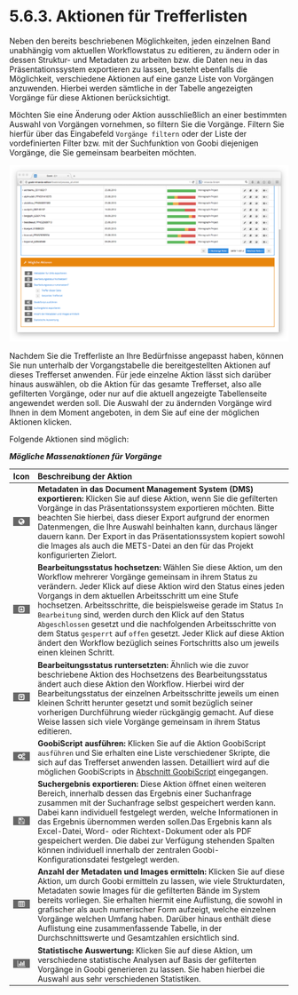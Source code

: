 # 5.6.3. Aktionen für Trefferlisten

Neben den bereits beschriebenen Möglichkeiten, jeden einzelnen Band unabhängig vom aktuellen Workflowstatus zu editieren, zu ändern oder in dessen Struktur- und Metadaten zu arbeiten bzw. die Daten neu in das Präsentationssystem exportieren zu lassen, besteht ebenfalls die Möglichkeit, verschiedene Aktionen auf eine ganze Liste von Vorgängen anzuwenden. Hierbei werden sämtliche in der Tabelle angezeigten Vorgänge für diese Aktionen berücksichtigt. 

Möchten Sie eine Änderung oder Aktion ausschließlich an einer bestimmten Auswahl von Vorgängen vornehmen, so filtern Sie die Vorgänge. Filtern Sie hierfür über das Eingabefeld `Vorgänge filtern` oder der Liste der vordefinierten Filter bzw. mit der Suchfunktion von Goobi diejenigen Vorgänge, die Sie gemeinsam bearbeiten möchten.

![M&#xF6;gliche Aktionen f&#xFC;r Trefferlisten](../../.gitbook/assets/76-1d.png)

Nachdem Sie die Trefferliste an Ihre Bedürfnisse angepasst haben, können Sie nun unterhalb der Vorgangstabelle die bereitgestellten Aktionen auf dieses Trefferset anwenden. Für jede einzelne Aktion lässt sich darüber hinaus auswählen, ob die Aktion für das gesamte Trefferset, also alle gefilterten Vorgänge, oder nur auf die aktuell angezeigte Tabellenseite angewendet werden soll. Die Auswahl der zu ändernden Vorgänge wird Ihnen in dem Moment angeboten, in dem Sie auf eine der möglichen Aktionen klicken.

Folgende Aktionen sind möglich:

_**Mögliche Massenaktionen für Vorgänge**_

| **Icon** | **Beschreibung der Aktion** |
| :--- | :--- |
| ![process-10.png](../../.gitbook/assets/process-10.png) | **Metadaten in das Document Management System \(DMS\) exportieren:** Klicken Sie auf diese Aktion, wenn Sie die gefilterten Vorgänge in das Präsentationssystem exportieren möchten. Bitte beachten Sie hierbei, dass dieser Export aufgrund der enormen Datenmengen, die Ihre Auswahl beinhalten kann, durchaus länger dauern kann. Der Export in das Präsentationssystem kopiert sowohl die Images als auch die METS-Datei an den für das Projekt konfigurierten Zielort.  |
| ![process-11.png](../../.gitbook/assets/process-11.png) | **Bearbeitungsstatus hochsetzen:** Wählen Sie diese Aktion, um den Workflow mehrerer Vorgänge gemeinsam in ihrem Status zu verändern. Jeder Klick auf diese Aktion wird den Status eines jeden Vorgangs in dem aktuellen Arbeitsschritt um eine Stufe hochsetzen. Arbeitsschritte, die beispielsweise gerade im Status `In Bearbeitung` sind, werden durch den Klick auf den Status `Abgeschlossen` gesetzt und die nachfolgenden Arbeitsschritte von dem Status `gesperrt` auf `offen` gesetzt. Jeder Klick auf diese Aktion ändert den Workflow bezüglich seines Fortschritts also um jeweils einen kleinen Schritt.  |
| ![process-12.png](../../.gitbook/assets/process-12.png) | **Bearbeitungsstatus runtersetzten:** Ähnlich wie die zuvor beschriebene Aktion des Hochsetzens des Bearbeitungsstatus ändert auch diese Aktion den Workflow. Hierbei wird der Bearbeitungsstatus der einzelnen Arbeitsschritte jeweils um einen kleinen Schritt herunter gesetzt und somit bezüglich seiner vorherigen Durchführung wieder rückgängig gemacht. Auf diese Weise lassen sich viele Vorgänge gemeinsam in ihrem Status editieren. |
| ![process-13.png](../../.gitbook/assets/process-13.png) | **GoobiScript ausführen:** Klicken Sie auf die Aktion GoobiScript `ausführen` und Sie erhalten eine Liste verschiedener Skripte, die sich auf das Trefferset anwenden lassen. Detailliert wird auf die möglichen GoobiScripts in [Abschnitt GoobiScript](5.6.4.md) eingegangen.  |
| ![process-14.png](../../.gitbook/assets/process-14.png) | **Suchergebnis exportieren:** Diese Aktion öffnet einen weiteren Bereich, innerhalb dessen das Ergebnis einer Suchanfrage zusammen mit der Suchanfrage selbst gespeichert werden kann. Dabei kann individuell festgelegt werden, welche Informationen in das Ergebnis übernommen werden sollen.Das Ergebnis kann als Excel-Datei, Word- oder Richtext-Dokument oder als PDF gespeichert werden. Die dabei zur Verfügung stehenden Spalten können individuell innerhalb der zentralen Goobi-Konfigurationsdatei festgelegt werden. |
| ![process-15.png](../../.gitbook/assets/process-15.png) |  **Anzahl der Metadaten und Images ermitteln:** Klicken Sie auf diese Aktion, um durch Goobi ermitteln zu lassen, wie viele Strukturdaten, Metadaten sowie Images für die gefilterten Bände im System bereits vorliegen. Sie erhalten hiermit eine Auflistung, die sowohl in grafischer als auch numerischer Form aufzeigt, welche einzelnen Vorgänge welchen Umfang haben. Darüber hinaus enthält diese Auflistung eine zusammenfassende Tabelle, in der Durchschnittswerte und Gesamtzahlen ersichtlich sind.  |
| ![process-16.png](../../.gitbook/assets/process-16.png) | **Statistische Auswertung:** Klicken Sie auf diese Aktion, um verschiedene statistische Analysen auf Basis der gefilterten Vorgänge in Goobi generieren zu lassen. Sie haben hierbei die Auswahl aus sehr verschiedenen Statistiken. |


